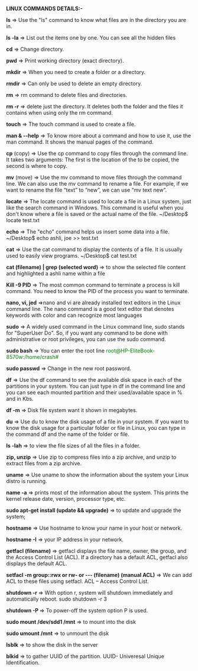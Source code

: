 **LINUX COMMANDS DETAILS:-**

**ls** => Use the "ls" command to know what files are in the directory you are in.

**ls -la** => List out the items one by one. You can see all the hidden files

**cd** => Change directory.

**pwd** => Print working directory (exact directory).

**mkdir** => When you need to create a folder or a directory.

**rmdir** => Can only be used to delete an empty directory.

**rm** => rm command to delete files and directories.

**rm -r** => delete just the directory. It deletes both the folder and the files it contains when using only the rm command.

**touch** => The touch command is used to create a file.

**man & --help** => To know more about a command and how to use it, use the man command. It shows the manual pages of the command.

**cp** (copy) => Use the cp command to copy files through the command line. It takes two arguments: The first is the location of the
to be copied, the second is where to copy.

**mv** (move) => Use the mv command to move files through the command line. We can also use the mv command to rename a file. For example, if we want to rename the file “text” to “new”, we can use “mv text new”.

**locate** => The locate command is used to locate a file in a Linux system, just like the search command in Windows. This command is useful when you don't know where a file is saved or the actual name of the file. ~/Desktop$ locate test.txt

**echo** => The "echo" command helps us insert some data into a file. ~/Desktop$ echo ashli, joe >> test.txt

**cat** => Use the cat command to display the contents of a file. It is usually used to easily view programs. ~/Desktop$ cat test.txt

**cat (filename) | grep (selected word)** => to show the selected file content and highlighted a ashli name within a file

**Kill -9 PID** => The most common command to terminate a process is kill command. You need to know the PID of the process you want to terminate.

**nano, vi, jed** =>nano and vi are already installed text editors in the Linux command line. The nano command is a good text editor that denotes keywords with color and can recognize most languages

**sudo** => A widely used command in the Linux command line, sudo stands for "SuperUser Do". So, if you want any command to be done with administrative or root privileges, you can use the sudo command.

**sudo bash** => You can enter the root line <span style="color: green">root@HP-EliteBook-8570w:/home/crash#</span>

**sudo passwd** => Change in the new root password.

**df** => Use the df command to see the available disk space in each of the partitions in your system. You can just type in df in the command line and you can see each mounted partition and their used/available space in % and in Kbs.

**df -m** => Disk file system want it shown in megabytes.

**du** => Use du to know the disk usage of a file in your system. If you want to know the disk usage for a particular folder or file in Linux, you can type in the command df and the name of the folder or file.

**ls -lah** => to view the file sizes of all the files in a folder.

**zip, unzip** => Use zip to compress files into a zip archive, and unzip to extract files from a zip archive.

**uname** => Use uname to show the information about the system your Linux distro is running.

**name -a** => prints most of the information about the system. This prints the kernel release date, version, processor type, etc.

**sudo apt-get install (update && upgrade)** => to update and upgrade the system;

**hostname** => Use hostname to know your name in your host or network.

**hostname -I** => your IP address in your network.

**getfacl (filename)** => getfacl displays the file name, owner, the group, and the Access Control List (ACL). If a directory has a default ACL, getfacl also displays the default ACL.

**setfacl -m group::rwx or rw- or --- (filename) (manual ACL)** => We can add ACL to these files using setfacl. ACL – Access Control List.

**shutdown -r <time>** => With option r, system will shutdown immediately and automatically reboot. sudo shutdown -r 3

**shutdown -P <time>** => To power-off the system option P is used.

**sudo mount /dev/sdd1 /mnt** => to mount into the disk

**sudo umount /mnt** => to unmount the disk

**lsblk** => to show the disk in the server

**blkid** => to gather UUID of the partition. UUID- Univeresal Unique Identification.
